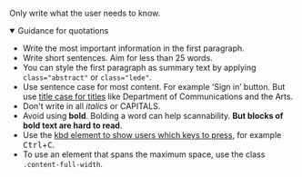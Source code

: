 <p class="abstract" style="border-bottom:hidden">Only write what the user needs to know.</p>

<details open data-label="headings-body-copy-guidance-accordion" aria-expanded="false">
  <summary>Guidance <span class="visuallyhidden">for quotations</span></summary>
  <div class="accordion-panel">
  <ul>
  <li>Write the most important information in the first paragraph.</li>
  <li>Write short sentences. Aim for less than 25 words.</li>
  <li>You can style the first paragraph as summary text by applying <code>class="abstract"</code> or <code>class="lede"</code>.</li>
  <li>Use sentence case for most content. For example &lsquo;Sign in&rsquo; button. But use <a href="http://content-style-guide.apps.staging.digital.gov.au/az-indexes/t.html#titles" rel="external">title case for titles</a> like Department of Communications and the Arts.</li>
  <li>Don&#39;t write in all <em>italics</em> or CAPITALS.</li>
  <li>Avoid using <strong>bold</strong>. Bolding a word can help scannability. <strong>But blocks of bold text are hard to read</strong>.</li>
  <li>Use the <a href="http://w3c.github.io/html/textlevel-semantics.html#the-kbd-element">kbd element to show users which keys to press</a>, for example <kbd>Ctrl</kbd>+<kbd>C</kbd>.</li>
  <li>To use an element that spans the maximum space, use the class <code>.content-full-width</code>.</li>
  </ul>
  </div>
</details>
